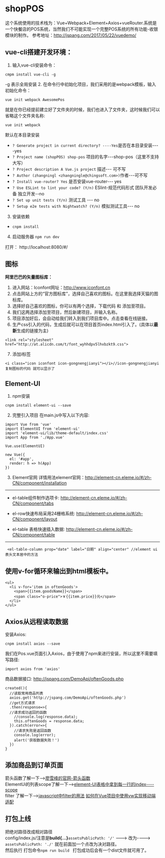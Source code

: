 # shopPOS
这个系统使用的技术栈为：Vue+Webpack+Element+Axios+vueRouter.系统是一个快餐店的POS系统，当然我们不可能实现一个完整POS系统的所有功能-收银模块的制作。
参考地址：http://jspang.com/2017/05/22/vuedemo/

## vue-cli搭建开发环境：
1. 输入vue-cli安装命令：
```
cmpm install vue-cli -g
```
-g 表示全局安装
2. 在命令行中初始化项目，我们采用的是webpack模板，输入初始化命令：
```
vue init webpack AwesomePos
```
就是在你已经提前建立好了文件夹的时候，我们也进入了文件夹，这时候我们可以省略这个文件夹名称:
```
vue init webpack
```
默认在本目录安装
- `? Generate project in current directory? ----Yes`是否在本目录安装----yes
- `? Project name (shopPOS) shop-pos`  项目的名字---shop-pos（这里不支持大写）
- `? Project description A Vue.js project` 描述--- 可不写
- `? Author (zhangningl <zhangningle@chingsoft.com>)`作者---可不写
- `? Install vue-router? Yes`   是否安装vue-router--- yes
- `? Use ESLint to lint your code? (Y/n)` ESlint-规范代码形式 团队开发必备 独立开发--no
- `? Set up unit tests (Y/n)` 测试工具 --- no
- `? Setup e2e tests with Nightwatch? (Y/n)` 模拟测试工具--- no
3. 安装依赖
- `cnpm install`
4. 启动服务器
`npm run dev`

打开： http://localhost:8080/#/
## 图标
**阿里巴巴的矢量图标库：**
1. 进入网站：Iconfont网址：http://www.iconfont.cn
2. 点击网站上方的“官方图标库”，选择自己喜欢的图标。在这里我选择天猫的图标库。
3. 选择好自己喜欢的图标，你可以有两个选择，下载代码 和 添加至项目。
4. 我们这两选择添加至项目，然后新建项目，并输入名称。
5. 项目添加好后，会自动给我们转入到我们项目库中。点击查看在线链接。
6. 生产css引入的代码，生成后就可以在项目首页index.html引入了。(具体以**最新**生成的链接为主)
 ```
 <link rel="stylesheet" href="http://at.alicdn.com/t/font_wyhhdpv5lhvbzkt9.css">
```
7. 添加i标签
```
<i class="icon iconfont icon-gongnengjianyi"></i>//icon-gongnengjianyi复制图标的代码 就可以显示了
```
## Element-UI
1. npm安装
```
cnpm install element-ui --save
```
2. 完整引入项目
在main.js中写入以下内容:
```
import Vue from 'vue'
import ElementUI from 'element-ui'
import 'element-ui/lib/theme-default/index.css'
import App from './App.vue'

Vue.use(ElementUI)

new Vue({
  el: '#app',
  render: h => h(App)
})
```
3. Element官网
详情用法element官网：http://element-cn.eleme.io/#/zh-CN/component/installation
---
- el-table组件制作选项卡: http://element-cn.eleme.io/#/zh-CN/component/tabs

- el-row快速布局采用24栅格系统: http://element-cn.eleme.io/#/zh-CN/component/layout

- el-table 表格快速插入数据: http://element-cn.eleme.io/#/zh-CN/component/table
---
```
 <el-table-column prop="date" label="日期" align="center" //element ui 表头文本居中的方法
```
## 使用v-for循环来输出到html模板中。
```
<ul>
  <li v-for='item in oftenGoods'>
    <span>{{item.goodsName}}</span>
    <span class="o-price">￥{{item.price}}元</span>
  </li>
</ul>
```
## Axios从远程读取数据
安装Axios:
```
cnpm install axios --save
```
我们在Pos.vue页面引入Axios，由于使用了npm来进行安装，所以这里不需要填写路径:
```
import axios from 'axios'
```
商品数据接口: http://jspang.com/DemoApi/oftenGoods.php
```
created(){
  //读取常用商品列表
  axios.get('http://jspang.com/DemoApi/oftenGoods.php')
  //get方式请求
  .then(response=>{
  //请求成功返回的函数
    //console.log(response.data);
    this.oftenGoods = response.data;
  }).catch(error=>{
    //请求失败是返回函数
    console.log(error);
    alert('获取数据失败！')
  })
}
```
## 添加商品到订单页面
箭头函数了解一下-->[廖雪峰的官网-箭头函数](https://www.liaoxuefeng.com/wiki/001434446689867b27157e896e74d51a89c25cc8b43bdb3000/001438565969057627e5435793645b7acaee3b6869d1374000)
<br>
ElementUi的列表scope了解一下-->[element-UI表格中拿到每一行的index----scope](https://blog.csdn.net/bright2017/article/details/77452648)
<br>
filter 了解一下-->[javascript中filter的用法](https://www.cnblogs.com/cjx-work/p/8052865.html)
[如何在Vue项目中使用vw实现移动端适配](https://www.w3cplus.com/mobile/vw-layout-in-vue.html)
## 打包上线
把绝对路径改成相对路径
<br>
config/index.js/注意是**build{...}**`assetsPublicPath: '/'` ---> 改为----> `assetsPublicPath: './'` 就在前面加一个点改为决对路径。
<br>
然后执行 打包命令`npm run build ` 打包成功后会有一个dist文件就可用了。
